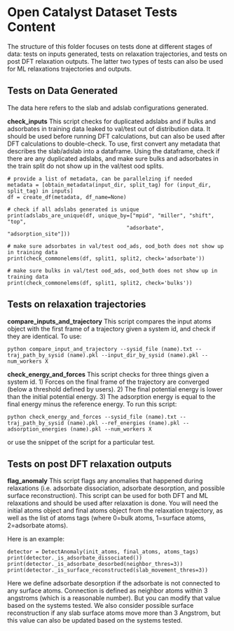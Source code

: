 # Open Catalyst Dataset Tests Content
The structure of this folder focuses on tests done at different stages of data: tests on inputs generated, tests on relaxation trajectories, and tests on post DFT relaxation outputs. The latter two types of tests can also be used for ML relaxations trajectories and outputs.

## Tests on Data Generated
The data here refers to the slab and adslab configurations generated.

**check_inputs**
This script checks for duplicated adslabs and if bulks and adsorbates in training data leaked to val/test out of distribution data. It should be used before running DFT calculations, but can also be used after DFT calculations to double-check. To use, first convert any metadata that describes the slab/adslab into a dataframe. Using the dataframe, check if there are any duplicated adslabs, and make sure bulks and adsorbates in the train split do not show up in the val/test ood splits.
```
# provide a list of metadata, can be parallelzing if needed
metadata = [obtain_metadata(input_dir, split_tag) for (input_dir, split_tag) in inputs]
df = create_df(metadata, df_name=None)

# check if all adslabs generated is unique
print(adslabs_are_unique(df, unique_by=["mpid", "miller", "shift", "top",
                                      "adsorbate", "adsorption_site"]))

# make sure adsorbates in val/test ood_ads, ood_both does not show up in training data
print(check_commonelems(df, split1, split2, check='adsorbate'))

# make sure bulks in val/test ood_ads, ood_both does not show up in training data
print(check_commonelems(df, split1, split2, check='bulks'))
```

## Tests on relaxation trajectories
**compare_inputs_and_trajectory**
This script compares the input atoms object with the first frame of a trajectory given a system id, and check if they are identical. To use:
```
python compare_input_and_trajectory --sysid_file (name).txt --traj_path_by_sysid (name).pkl --input_dir_by_sysid (name).pkl --num_workers X
```

**check_energy_and_forces**
This script checks for three things given a system id.  1) Forces on the final frame of the trajectory are converged (below a threshold defined by users). 2) The final potential energy is lower than the initial potential energy. 3) The adsorption energy is equal to the final energy minus the reference energy. To run this script:
```
python check_energy_and_forces --sysid_file (name).txt --traj_path_by_sysid (name).pkl --ref_energies (name).pkl --adsorption_energies (name).pkl --num_workers X
```
or use the snippet of the script for a particular test.

## Tests on post DFT relaxation outputs

**flag_anomaly**
This script flags any anomalies that happened during relaxations (i.e. adsorbate dissociation, adsorbate desorption, and possible surface reconstruction). This script can be used for both DFT and ML relaxations and should be used after relaxation is done. You will need the initial atoms object and final atoms object from the relaxation trajectory, as well as the list of atoms tags (where 0=bulk atoms, 1=surface atoms, 2=adsorbate atoms).

Here is an example:
```
detector = DetectAnomaly(init_atoms, final_atoms, atoms_tags)
print(detector._is_adsorbate_dissociated())
print(detector._is_adsorbate_desorbed(neighbor_thres=3))
print(detector._is_surface_reconstructed(slab_movement_thres=3))
```
Here we define adsorbate desorption if the adsorbate is not connected to any surface atoms. Connection is defined as neighbor atoms within 3 angstroms (which is a reasonable number). But you can modify that value based on the systems tested. We also consider possible surface reconstruction if any slab surface atoms move more than 3 Angstrom, but this value can also be updated based on the systems tested.

